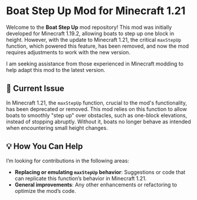 # Boat Step Up Mod for Minecraft 1.21

Welcome to the **Boat Step Up** mod repository! This mod was initially developed for Minecraft 1.19.2, allowing boats to step up one block in height. However, with the update to Minecraft 1.21, the critical `maxStepUp` function, which powered this feature, has been removed, and now the mod requires adjustments to work with the new version.

I am seeking assistance from those experienced in Minecraft modding to help adapt this mod to the latest version.

## 📢 Current Issue

In Minecraft 1.21, the `maxStepUp` function, crucial to the mod's functionality, has been deprecated or removed. This mod relies on this function to allow boats to smoothly "step up" over obstacles, such as one-block elevations, instead of stopping abruptly. Without it, boats no longer behave as intended when encountering small height changes.

## 💡 How You Can Help

I’m looking for contributions in the following areas:

- **Replacing or emulating `maxStepUp` behavior**: Suggestions or code that can replicate this function’s behavior in Minecraft 1.21.
- **General improvements**: Any other enhancements or refactoring to optimize the mod’s code.